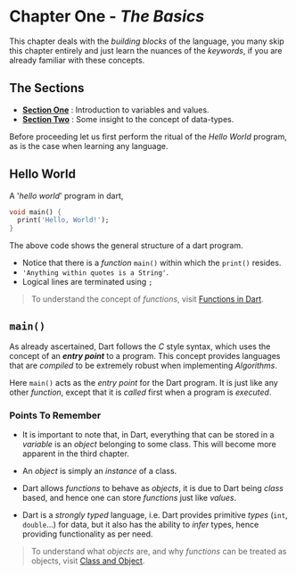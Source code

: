 # **Chapter One - *The Basics***

This chapter deals with the *building blocks* of the language, you many skip this chapter entirely and just learn the nuances of the *keywords*, if you are already familiar with these concepts.

## **The Sections**

- [**Section One**][section1] : Introduction to variables and values.
- [**Section Two**][section2] : Some insight to the concept of data-types.

Before proceeding let us first perform the ritual of the *Hello World* program, as is the case when learning any language.

## **Hello World**

A '*hello world*' program in dart,

```dart
void main() {
  print('Hello, World!');
}
```

The above code shows the general structure of a dart program.

- Notice that there is a *function* `main()` within which the `print()` resides.  
- `'Anything within quotes is a String'`.  
- Logical lines are terminated using `;`

>To understand the concept of *functions*, visit [Functions in Dart][chapter2].

## **`main()`**

As already ascertained, Dart follows the *C* style syntax, which uses the concept of an ***entry point*** to a program. This concept provides languages that are *compiled* to be extremely robust when implementing *Algorithms*.

Here `main()` acts as the *entry point* for the Dart program. It is just like any other *function*, except that it is *called* first when a program is *executed*.

### **Points To Remember**

- It is important to note that, in Dart, everything that can be stored in a *variable* is an *object* belonging to some class. This will become more apparent in the third chapter.

- An *object* is simply an *instance* of a class.

- Dart allows *functions* to behave as *objects*, it is due to Dart being *class* based, and hence one can store *functions* just like *values*.

- Dart is a *strongly typed* language, i.e. Dart provides primitive *types* (`int`, `double`...) for data, but it also has the ability to *infer* types, hence providing functionality as per need.

>To understand what *objects* are, and why *functions* can be treated as objects, visit [Class and Object][chapter3].

[chapter2]: https://github.com/markus-dart/dart/tree/master/chapter_2
[chapter3]: https://github.com/markus-dart/dart/tree/master/chapter_3
[section1]: https://github.com/markus-dart/dart/blob/master/chapter_1/section_1.md
[section2]: https://github.com/markus-dart/dart/blob/master/chapter_1/section_2.md
